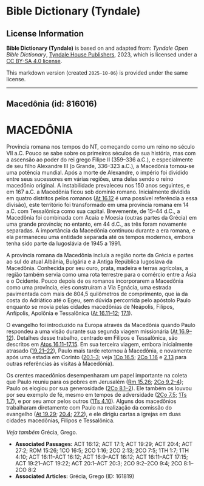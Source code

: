 # Bible Dictionary (Tyndale)

## License Information

**Bible Dictionary (Tyndale)** is based on and adapted from: _Tyndale Open Bible Dictionary_, [Tyndale House Publishers](https://tyndaleopenresources.com/), 2023, which is licensed under a [CC BY-SA 4.0 license](https://creativecommons.org/licenses/by-sa/4.0/legalcode.en).

This markdown version (created `2025-10-06`) is provided under the same license.



--------------------------------

## Macedônia (id: 816016)

MACEDÔNIA
=========

Província romana nos tempos do NT, começando como um reino no século VII a.C. Pouco se sabe sobre os primeiros séculos de sua história, mas com a ascensão ao poder do rei grego Filipe II (359–336 a.C.), e especialmente de seu filho Alexandre III (o Grande, 336–323 a.C.), a Macedônia tornou\-se uma potência mundial. Após a morte de Alexandre, o império foi dividido entre seus sucessores em várias regiões, uma delas sendo o reino macedônio original. A instabilidade prevaleceu nos 150 anos seguintes, e em 167 a.C. a Macedônia ficou sob domínio romano. Inicialmente dividida em quatro distritos pelos romanos ([At 16\.12](https://ref.ly/Acts16:12) é uma possível referência a essa divisão), este território foi transformado em uma província romana em 14 a.C. com Tessalônica como sua capital. Brevemente, de 15–44 d.C., a Macedônia foi combinada com Acaia e Moesia (outras partes da Grécia) em uma grande província; no entanto, em 44 d.C., as três foram novamente separadas. A importância da Macedônia continuou durante a era romana, e ela permaneceu uma entidade separada até os tempos modernos, embora tenha sido parte da Iugoslávia de 1945 a 1991\.

A província romana da Macedônia incluía a região norte da Grécia e partes ao sul do atual Albânia, Bulgária e a Antiga República Iugoslava da Macedônia. Conhecida por seu ouro, prata, madeira e terras agrícolas, a região também servia como uma rota terrestre para o comércio entre a Ásia e o Ocidente. Pouco depois de os romanos incorporarem a Macedônia como uma província, eles construíram a Via Egnácia, uma estrada pavimentada com mais de 804,5 quilômetros de comprimento, que ia da costa do Adriático até o Egeu, sem dúvida percorrida pelo apóstolo Paulo enquanto se movia pelas cidades macedônias de Neápolis, Filipos, Anfípolis, Apolônia e Tessalônica ([At 16\.11–12](https://ref.ly/Acts16:11-Acts16:12); [17\.1](https://ref.ly/Acts17:1)).

O evangelho foi introduzido na Europa através da Macedônia quando Paulo respondeu a uma visão durante sua segunda viagem missionária ([At 16\.9–12](https://ref.ly/Acts16:9-Acts16:12)). Detalhes desse trabalho, centrado em Filipos e Tessalônica, são descritos em [Atos 16\.11–17\.15](https://ref.ly/Acts16:11-Acts17:15). Em sua terceira viagem, embora inicialmente atrasado ([19\.21–22](https://ref.ly/Acts19:21-Acts19:22)), Paulo mais tarde retornou à Macedônia, e novamente após uma estadia em Corinto ([20\.1–3](https://ref.ly/Acts20:1-Acts20:3); veja [1Co 16\.5](https://ref.ly/1Cor16:5); [2Co 1\.16](https://ref.ly/2Cor1:16) e [2\.13](https://ref.ly/2Cor2:13) para outras referências às visitas à Macedônia).

Os crentes macedônios desempenharam um papel importante na coleta que Paulo reuniu para os pobres em Jerusalém ([Rm 15\.26](https://ref.ly/Rom15:26); [2Co 9\.2–4](https://ref.ly/2Cor9:2-2Cor9:4)); Paulo os elogiou por sua generosidade ([2Co 8\.1–2](https://ref.ly/2Cor8:1-2Cor8:2)). Ele também os louvou por seu exemplo de fé, mesmo em tempos de adversidade ([2Co 7\.5](https://ref.ly/2Cor7:5); [1Ts 1\.7](https://ref.ly/1Thess1:7)), e por seu amor pelos outros ([1Ts 4\.10](https://ref.ly/1Thess4:10)). Alguns dos macedônios trabalharam diretamente com Paulo na realização da comissão do evangelho ([At 19\.29](https://ref.ly/Acts19:29); [20\.4](https://ref.ly/Acts20:4); [27\.2](https://ref.ly/Acts27:2)), e ele dirigiu cartas a igrejas em duas cidades macedônias, Filipos e Tessalônica.

*Veja também* Grécia, Grego.

* **Associated Passages:** ACT 16:12; ACT 17:1; ACT 19:29; ACT 20:4; ACT 27:2; ROM 15:26; 1CO 16:5; 2CO 1:16; 2CO 2:13; 2CO 7:5; 1TH 1:7; 1TH 4:10; ACT 16:11–ACT 16:12; ACT 16:9–ACT 16:12; ACT 16:11–ACT 17:15; ACT 19:21–ACT 19:22; ACT 20:1–ACT 20:3; 2CO 9:2–2CO 9:4; 2CO 8:1–2CO 8:2
* **Associated Articles:** Grécia, Grego (ID: 161819)

